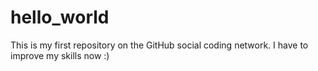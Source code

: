 # hello_world
This is my first repository on the GitHub social coding network. I have to improve my skills now :)
